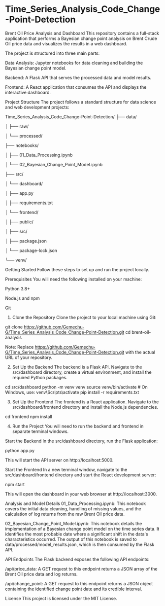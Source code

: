 # Time_Series_Analysis_Code_Change-Point-Detection
Brent Oil Price Analysis and Dashboard
This repository contains a full-stack application that performs a Bayesian change point analysis on Brent Crude Oil price data and visualizes the results in a web dashboard.

The project is structured into three main parts:

Data Analysis: Jupyter notebooks for data cleaning and building the Bayesian change point model.

Backend: A Flask API that serves the processed data and model results.

Frontend: A React application that consumes the API and displays the interactive dashboard.

Project Structure
The project follows a standard structure for data science and web development projects:

 Time_Series_Analysis_Code_Change-Point-Detection/
├── data/

│   ├── raw/

│   └── processed/

├── notebooks/

│   ├── 01_Data_Processing.ipynb

│   └── 02_Bayesian_Change_Point_Model.ipynb

├── src/

│   └── dashboard/

│       ├── app.py

│       ├── requirements.txt

│       └── frontend/

│           ├── public/

│           ├── src/

│           ├── package.json

│           └── package-lock.json


└── venv/


Getting Started
Follow these steps to set up and run the project locally.

Prerequisites
You will need the following installed on your machine:

Python 3.8+

Node.js and npm

Git

1. Clone the Repository
Clone the project to your local machine using Git:

git clone https://github.com/Gemechu-G/Time_Series_Analysis_Code_Change-Point-Detection.git
cd brent-oil-analysis

Note: Replace https://github.com/Gemechu-G/Time_Series_Analysis_Code_Change-Point-Detection.git with the actual URL of your repository.

2. Set Up the Backend
The backend is a Flask API. Navigate to the src/dashboard directory, create a virtual environment, and install the required Python packages.

cd src/dashboard
python -m venv venv
source venv/bin/activate  # On Windows, use: venv\Scripts\activate
pip install -r requirements.txt

3. Set Up the Frontend
The frontend is a React application. Navigate to the src/dashboard/frontend directory and install the Node.js dependencies.

cd frontend
npm install

4. Run the Project
You will need to run the backend and frontend in separate terminal windows.

Start the Backend
In the src/dashboard directory, run the Flask application:

python app.py

This will start the API server on http://localhost:5000.

Start the Frontend
In a new terminal window, navigate to the src/dashboard/frontend directory and start the React development server:

npm start

This will open the dashboard in your web browser at http://localhost:3000.

Analysis and Model Details
01_Data_Processing.ipynb: This notebook covers the initial data cleaning, handling of missing values, and the calculation of log returns from the raw Brent Oil price data.

02_Bayesian_Change_Point_Model.ipynb: This notebook details the implementation of a Bayesian change point model on the time series data. It identifies the most probable date where a significant shift in the data's characteristics occurred. The output of this notebook is saved to data/processed/model_results.json, which is then consumed by the Flask API.

API Endpoints
The Flask backend exposes the following API endpoints:

/api/price_data: A GET request to this endpoint returns a JSON array of the Brent Oil price data and log returns.

/api/change_point: A GET request to this endpoint returns a JSON object containing the identified change point date and its credible interval.

License
This project is licensed under the MIT License.
